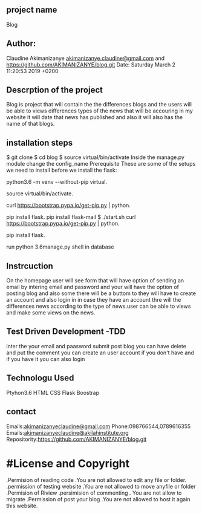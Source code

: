 ## project name
 Blog
## Author: 
Claudine Akimanizanye akimanizanye.claudine@gmail.com and https://github.com/AKIMANIZANYE/blog.git Date: Saturday March 2 11:20:53 2019 +0200

## Descrption of the project
Blog is project that will contain the  the differences blogs  and the users will be able to views differences types of the news that will be accouring in my  website it will date  that news has published and also it will also has the name 
of that blogs.
## installation steps
$ git clone $ cd blog $ source virtual/bin/activate Inside the manage.py module change the config_name Prerequisite These are some of the setups we need to install before we install the flask:

python3.6 -m venv --without-pip virtual.

source virtual/bin/activate.

curl https://bootstrap.pypa.io/get-pip.py | python.

pip install flask.
pip install flask-mail
$ ./start.sh
curl https://bootstrap.pypa.io/get-pip.py | python.

pip install flask.

run python 3.6manage.py shell in database

## Instrcuction
On the homepage user will see form that will have option of sending an email  by intering email and password and  your will have the option of  posting blog  and also some there will be a buttom  to  they will have to create an account  and also login in in case they have  an account thre will the differences news according to the type of news.user can be able to views and make some views on the news.
## Test Driven Development -TDD
inter the   your email and paasword   submit  post blog  you can have delete  and put the comment  you can create an  user account  if you don't have  and if you have it you can also login

## Technologu Used

Ptyhon3.6 
HTML
CSS
Flask
Boostrap

## contact
Emails:akimanizanyeclaudine@gmail.com Phone:098766544,0789616355 Emails:akimanizanyeclaudine@akilahinstitute.org Repositority:https://github.com/AKIMANIZANYE/blog.git
# #License and Copyright

.Permision of reading code         .You are not allowed to edit any file or folder.
.permission of testing website      .You are  not allowed to move  anyfile or folder
.Permision of Riview 
.persimision of commenting           . You are not allow to migrate
.Permission of post your blog       .You are not allowed to host it again  this website.
